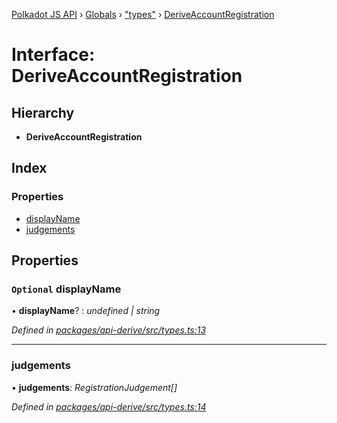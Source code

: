 [Polkadot JS API](../README.md) › [Globals](../globals.md) › ["types"](../modules/_types_.md) › [DeriveAccountRegistration](_types_.deriveaccountregistration.md)

# Interface: DeriveAccountRegistration

## Hierarchy

* **DeriveAccountRegistration**

## Index

### Properties

* [displayName](_types_.deriveaccountregistration.md#optional-displayname)
* [judgements](_types_.deriveaccountregistration.md#judgements)

## Properties

### `Optional` displayName

• **displayName**? : *undefined | string*

*Defined in [packages/api-derive/src/types.ts:13](https://github.com/polkadot-js/api/blob/9e681c066/packages/api-derive/src/types.ts#L13)*

___

###  judgements

• **judgements**: *RegistrationJudgement[]*

*Defined in [packages/api-derive/src/types.ts:14](https://github.com/polkadot-js/api/blob/9e681c066/packages/api-derive/src/types.ts#L14)*
